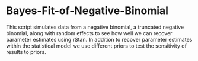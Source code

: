 # Bayes-Fit-of-Negative-Binomial
This script simulates data from a negative binomial, a truncated negative binomial, along with random effects to see how well we can recover parameter estimates using rStan. In addition to recover parameter estimates within the statistical model we use different priors to test the sensitivity of results to priors. 
